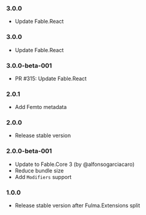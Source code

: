 ### 3.0.0

* Update Fable.React

### 3.0.0

* Update Fable.React

### 3.0.0-beta-001

* PR #315: Update Fable.React

### 2.0.1

* Add Femto metadata

### 2.0.0

* Release stable version

### 2.0.0-beta-001

* Update to Fable.Core 3 (by @alfonsogarciacaro)
* Reduce bundle size
* Add `Modifiers` support

### 1.0.0

* Release stable version after Fulma.Extensions split
